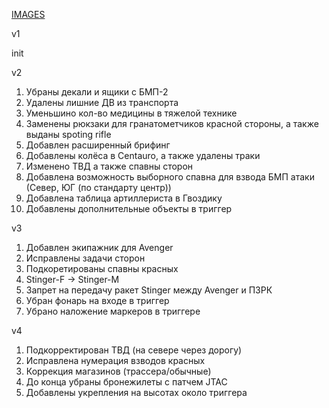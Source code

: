 [IMAGES](https://drive.google.com/drive/folders/1s5iLDhu_CyggFR21EMzQj5lC1nGzI1Tw?usp=sharing)

v1 

init

v2

1. Убраны декали и ящики с БМП-2
2. Удалены лишние ДВ из транспорта
3. Уменьшино кол-во медицины в тяжелой технике
4. Заменены рюкзаки для гранатометчиков красной стороны, а также выданы spoting rifle
5. Добавлен расширенный брифинг
6. Добавлены колёса в Centauro, а также удалены траки
7. Изменено ТВД а также спавны сторон
8. Добавлена возможность выборного спавна для взвода БМП атаки (Север, ЮГ (по стандарту центр))
9. Добавлена таблица артиллериста в Гвоздику
10. Добавлены дополнительные объекты в триггер

v3

1. Добавлен экипажник для Avenger
2. Исправлены задачи сторон
3. Подкоретированы спавны красных
4. Stinger-F -> Stinger-M
5. Запрет на передачу ракет Stinger между Avenger и ПЗРК
6. Убран фонарь на входе в триггер
7. Убрано наложение маркеров в триггере

v4

1. Подкорректирован ТВД (на севере через дорогу)
2. Исправлена нумерация взводов красных
3. Коррекция магазинов (трассера/обычные)
4. До конца убраны бронежилеты с патчем JTAC
5. Добавлены укрепления на высотах около триггера
